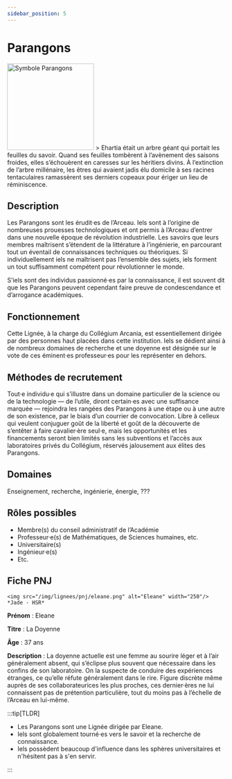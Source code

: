 ```yaml
---
sidebar_position: 5
---
```


# Parangons

<Columns>
  <Column className="col--3">
    <img src="/img/lignees/parangons.png" alt="Symbole Parangons" width="200"/>
  </Column>
  <Column>
> Ehartia était un arbre géant qui portait les feuilles du savoir. Quand ses feuilles tombèrent à l’avènement des saisons froides, elles s’échouèrent en caresses sur les héritiers divins. À l’extinction de l’arbre millénaire, les êtres qui avaient jadis élu domicile à ses racines tentaculaires ramassèrent ses derniers copeaux pour ériger un lieu de réminiscence.
  </Column>
</Columns>

## Description

Les Parangons sont les érudit·es de l’Arceau. Iels sont à l’origine de nombreuses prouesses technologiques et ont permis à l’Arceau d’entrer dans une nouvelle époque de révolution industrielle. Les savoirs que leurs membres maîtrisent s’étendent de la littérature à l’ingénierie, en parcourant tout un éventail de connaissances techniques ou théoriques. Si individuellement iels ne maîtrisent pas l’ensemble des sujets, iels forment un tout suffisamment compétent pour révolutionner le monde.

S’iels sont des individus passionné·es par la connaissance, il est souvent dit que les Parangons peuvent cependant faire preuve de condescendance et d’arrogance académiques.

## Fonctionnement

Cette Lignée, à la charge du Collégium Arcania, est essentiellement dirigée par des personnes haut placées dans cette institution. Iels se dédient ainsi à de nombreux domaines de recherche et une doyenne est désignée sur le vote de ces éminent·es professeur·es pour les représenter en dehors.

## Méthodes de recrutement

Tout·e individu·e qui s’illustre dans un domaine particulier de la science ou de la technologie — de l’utile, diront certain·es avec une suffisance marquée — rejoindra les rangées des Parangons à une étape ou à une autre de son existence, par le biais d’un courrier de convocation. Libre à celleux qui veulent conjuguer goût de la liberté et goût de la découverte de s’entêter à faire cavalier·ère seul·e, mais les opportunités et les financements seront bien limités sans les subventions et l’accès aux laboratoires privés du Collégium, réservés jalousement aux élites des Parangons.

## Domaines

Enseignement, recherche, ingénierie, énergie, ???

## Rôles possibles

- Membre(s) du conseil administratif de l’Académie
- Professeur·e(s) de Mathématiques, de Sciences humaines, etc.
- Universitaire(s)
- Ingénieur·e(s)
- Etc.

## Fiche PNJ

<Columns>
  <Column className='col--4'>

    <img src="/img/lignees/pnj/eleane.png" alt="Eleane" width="250"/>
    *Jade - HSR*

  </Column>
  <Column>

**Prénom** : Eleane

**Titre** : La Doyenne

**Âge** : 37 ans

**Description** : La doyenne actuelle est une femme au sourire léger et à l’air généralement absent, qui s’éclipse plus souvent que nécessaire dans les confins de son laboratoire. On la suspecte de conduire des expériences étranges, ce qu’elle réfute généralement dans le rire. Figure discrète même auprès de ses collaborateurices les plus proches, ces dernier·ères ne lui connaissent pas de prétention particulière, tout du moins pas à l’échelle de l’Arceau en lui-même.
</Column>
</Columns>

:::tip[TLDR]

- Les Parangons sont une Lignée dirigée par Eleane.
- Iels sont globalement tourné·es vers le savoir et la recherche de connaissance.
- Iels possèdent beaucoup d'influence dans les sphères universitaires et n'hésitent pas à s'en servir.

:::
